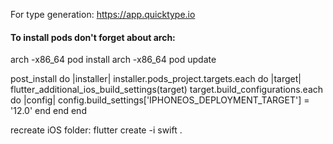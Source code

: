 For type generation:
https://app.quicktype.io

<h4>To install pods don't forget about arch:</h4>
arch -x86_64 pod install
arch -x86_64 pod update

post_install do |installer|
    installer.pods_project.targets.each do |target|
        flutter_additional_ios_build_settings(target)
        target.build_configurations.each do |config|
            config.build_settings['IPHONEOS_DEPLOYMENT_TARGET'] = '12.0'
        end
    end
end

recreate iOS folder:
flutter create -i swift .